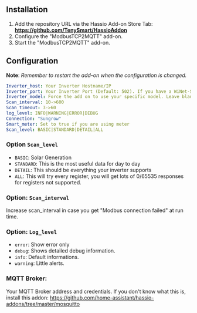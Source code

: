 ## Installation

1. Add the repository URL via the Hassio Add-on Store Tab: **https://github.com/TenySmart/HassioAddon**
2. Configure the "ModbusTCP2MQTT" add-on.
3. Start the "ModbusTCP2MQTT" add-on.

## Configuration

**Note**: _Remember to restart the add-on when the configuration is changed._

```yaml
Inverter_host: Your Inverter Hostname/IP
Inverter_port: Your Inverter Port (Default: 502). If you have a WiNet-S dongle set to 8082
Inverter_model: Force the add on to use your specific model. Leave blank for auto detection.
Scan_interval: 10->600
Scan_timeout: 3->60
log_level: INFO|WARNING|ERROR|DEBUG
Connection: "Sungrow"
Smart_meter: Set to true if you are using meter
Scan_level: BASIC|STANDARD|DETAIL|ALL
```


### Option `Scan_level` 
 - `BASIC`: Solar Generation
 - `STANDARD`: This is the most useful data for day to day
 - `DETAIL`: This should be everything your inverter supports
 - `ALL`: This will try every register, you will get lots of 0/65535 responses for registers not supported. 

  
### Option: `Scan_interval` 
Increase scan_interval in case you get "Modbus connection failed" at run time.

### Option: `Log_level`
- `error`: Show error only
- `debug`: Shows detailed debug information.
- `info`: Default informations.
- `warning`: Little alerts.

### MQTT Broker:
Your MQTT Broker address and credentials. If you don't know what this is, install this addon:
https://github.com/home-assistant/hassio-addons/tree/master/mosquitto

